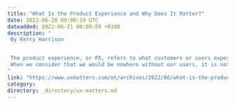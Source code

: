 ```yaml
---
title: "What Is the Product Experience and Why Does It Matter?"
date: 2022-06-20 09:00:19 UTC
dateadded: 2022-06-21 00:00:09 +0100
description: "
 By Kerry Harrison 


 The product experience, or PX, refers to what customers or users experience when they use a product—that is, their motives, emotions, and thoughts. It plays a critical role in the customer and user experience. 
 When we consider that we would be nowhere without our users, it is not hard to understand why the product experience is so critical. After all, if users do not enjoy using your product and the emotions they feel do not line up with what you’ve anticipated, you would have a problem on your hands. In this article, we’ll take a deeper look at the product experience. Read More 
"
link: "https://www.uxmatters.com/mt/archives/2022/06/what-is-the-product-experience-and-why-does-it-matter.php"
category:
directory: _directory/ux-matters.md
---
```

